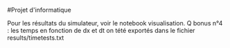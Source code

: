 #Projet d'informatique

Pour les résultats du simulateur, voir le notebook visualisation.
Q bonus n°4 : 
les temps en fonction de dx et dt on tété exportés dans le fichier results/timetests.txt